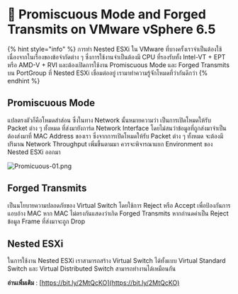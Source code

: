 # 🌠 Promiscuous Mode and Forged Transmits on VMware vSphere 6.5

{% hint style="info" %}
การทำ Nested ESXi ใน VMware ที่บางครั้งเราจำเป็นต้องใช้เนื่องจากในเรื่องของข้อจำกัดต่าง ๆ ซึ่งการใช้งานจำเป็นต้องมี CPU ที่รองรับทั้ง Intel-VT + EPT หรือ AMD-V + RVI และต้องเปิดการใช้งาน Promiscuous Mode และ Forged Transmits บน PortGroup ที่ Nested ESXi เชื่อมต่ออยู่ เรามาทำความรู้จักโหมดที่ว่ากันดีกว่า
{% endhint %}

## **Promiscuous Mode**

แปลตรงตัวก็คือโหมดสำส่อน ซึ่งในทาง Network นั้นหมายความว่า เป็นการเปิดโหมดให้รับ Packet ต่าง ๆ ทั้งหมด ที่ส่งมายังการ์ด Network Interface โดยไม่สนว่าข้อมูลที่ถูกส่งมาจำเป็นต้องส่งมาที่ MAC Address ของเรา ซึ่งจากการเปิดโหมดให้รับ Packet ต่าง ๆ ทั้งหมด จะต้องมีปริมาณ Network Throughput เพิ่มขึ้นตามมา ควรจะพิจารณาแยก Environment ของ Nested ESXi ออกมา

![Promicuous-01.png](https://codeinsane.files.wordpress.com/2018/09/promicuous-01.png?w=636)

## **Forged Transmits**

เป็นนโยบายความปลอดภัยของ Virtual Switch โดยใช้การ Reject หรือ Accept เพื่อป้องกันการแอบอ้าง MAC หาก MAC ไม่ตรงกันแสดงว่าเกิด Forged Transmits หากกำนดค่าเป็น Reject  ข้อมูล Frame ที่ส่งมาจะถูก Drop

## **Nested ESXi**

ในการใช้งาน Nested ESXi เราสามารถสร้าง Virtual Switch ได้ทั้งแบบ Virtual Standard Switch และ Virtual Distributed Switch สามารถทำงานได้เหมือนกัน

**อ่านเพิ่มเติม** : [https://bit.ly/2MtQcKO](https://bit.ly/2MtQcKO)
